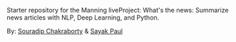 Starter repository for the Manning liveProject: What's the news: Summarize news articles with NLP, Deep Learning, and Python.

By: [Souradip Chakraborty](https://www.linkedin.com/in/souradip-chakraborty/) & [Sayak Paul](https://www.linkedin.com/in/sayak-paul/)
